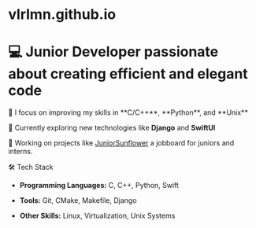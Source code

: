 # vlrlmn.github.io
<html lang="en">
<head>
    <meta charset="UTF-8">
    <meta name="viewport" content="width=device-width, initial-scale=1.0">
    <title>Hi there! </title>
    <link rel="stylesheet" href="styles.css">
</head>
<body>

<div class="header">
<h1>💻  Junior Developer passionate about creating efficient and elegant code</h1>
<p>
🎯 I focus on improving my skills in **С/C++**, **Python**, and **Unix**

🌱 Currently exploring new technologies like **Django** and **SwiftUI**

🔭 Working on projects like [JuniorSunflower](#) a jobboard for juniors and interns.


🛠️ Tech Stack
- **Programming Languages:** C, C++, Python, Swift
  
- **Tools:** Git, CMake, Makefile, Django
  
- **Other Skills:** Linux, Virtualization, Unix Systems
  
</p>
</div>

</body>
</html>
